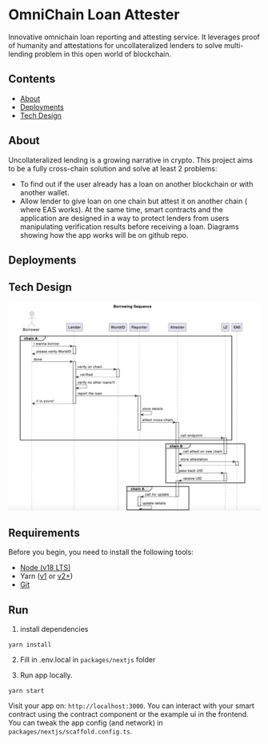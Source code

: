 # OmniChain Loan Attester

Innovative omnichain loan reporting and attesting service. It leverages proof of humanity and attestations for uncollateralized lenders to solve multi-lending problem in this open world of blockchain.

## Contents

- [About](#About)
- [Deployments](#Deployments)
- [Tech Design](#tech-design)

## About

Uncollateralized lending is a growing narrative in crypto. This project aims to be a fully cross-chain solution and solve at least 2 problems:

- To find out if the user already has a loan on another blockchain or with another wallet.
- Allow lender to give loan on one chain but attest it on another chain ( where EAS works).
  At the same time, smart contracts and the application are designed in a way to protect lenders from users manipulating verification results before receiving a loan.
  Diagrams showing how the app works will be on github repo.

## Deployments

## Tech Design

![Lending Process](./lending_sequence.png)

## Requirements

Before you begin, you need to install the following tools:

- [Node (v18 LTS)](https://nodejs.org/en/download/)
- Yarn ([v1](https://classic.yarnpkg.com/en/docs/install/) or [v2+](https://yarnpkg.com/getting-started/install))
- [Git](https://git-scm.com/downloads)

## Run

1. install dependencies

```
yarn install
```

2. Fill in .env.local in `packages/nextjs` folder

3. Run app locally.

```
yarn start
```

Visit your app on: `http://localhost:3000`. You can interact with your smart contract using the contract component or the example ui in the frontend. You can tweak the app config (and network) in `packages/nextjs/scaffold.config.ts`.
